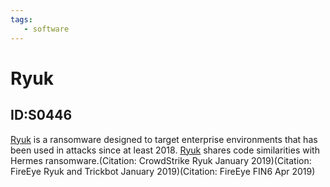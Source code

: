 ```yaml
---
tags:
   - software
---
```

# Ryuk
## ID:S0446
[Ryuk](/mitre/software/S0446) is a ransomware designed to target enterprise environments that has been used in attacks since at least 2018. [Ryuk](/mitre/software/S0446) shares code similarities with Hermes ransomware.(Citation: CrowdStrike Ryuk January 2019)(Citation: FireEye Ryuk and Trickbot January 2019)(Citation: FireEye FIN6 Apr 2019)

